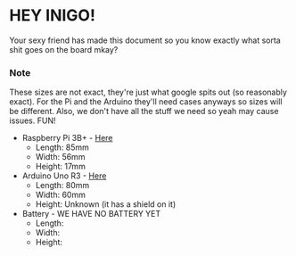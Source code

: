 # HEY INIGO!
Your sexy friend has made this document so you know exactly what sorta shit goes on the board mkay?

### Note
These sizes are not exact, they're just what google spits out (so reasonably exact). For the Pi and the Arduino they'll need cases anyways so sizes will be different. Also, we don't have all the stuff we need so yeah may cause issues. FUN!

* Raspberry Pi 3B+ - [Here](https://www.raspberrypi.org/products/raspberry-pi-3-model-b-plus/)
  * Length: 85mm
  * Width: 56mm
  * Height: 17mm
* Arduino Uno R3 - [Here](https://www.amazon.co.uk/ELEGOO-Board-ATmega328P-ATMEGA16U2-Cable/dp/B01EWOE0UU/ref=sr_1_4?keywords=arduino+uno&qid=1575313798&sr=8-4)
  * Length: 80mm
  * Width: 60mm
  * Height: Unknown (it has a shield on it)
* Battery - WE HAVE NO BATTERY YET
  * Length: 
  * Width: 
  * Height: 
 
  
  
